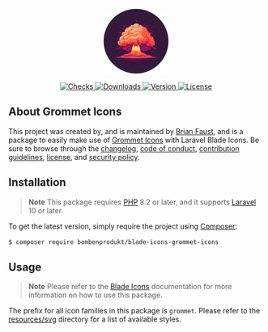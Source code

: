 <p align="center">
    <a href="https://bombenprodukt.com" target="_blank">
        <img src="https://raw.githubusercontent.com/BombenProdukt/assets/main/logo-text.svg" width="128" alt="BombenProdukt Logo" />
    </a>
</p>

<p align="center">
    <a href="https://github.com/faustbrian/blade-icons-grommet-icons/actions">
        <img src="https://badge.sh/github/check-runs/BombenProdukt/blade-icons-grommet-icons" alt="Checks" />
    </a>
    <a href="https://packagist.org/packages/bombenprodukt/blade-icons-grommet-icons">
        <img src="https://badge.sh/packagist/downloads/BombenProdukt/blade-icons-grommet-icons" alt="Downloads" />
    </a>
    <a href="https://packagist.org/packages/bombenprodukt/blade-icons-grommet-icons">
        <img src="https://badge.sh/packagist/version/BombenProdukt/blade-icons-grommet-icons" alt="Version" />
    </a>
    <a href="https://packagist.org/packages/bombenprodukt/blade-icons-grommet-icons">
        <img src="https://badge.sh/packagist/license/BombenProdukt/blade-icons-grommet-icons" alt="License" />
    </a>
</p>

## About Grommet Icons

This project was created by, and is maintained by [Brian Faust](https://github.com/faustbrian), and is a package to easily make use of [Grommet Icons](https://github.com/grommet/grommet-icons) with Laravel Blade Icons. Be sure to browse through the [changelog](CHANGELOG.md), [code of conduct](.github/CODE_OF_CONDUCT.md), [contribution guidelines](.github/CONTRIBUTING.md), [license](LICENSE), and [security policy](.github/SECURITY.md).

## Installation

> **Note**
> This package requires [PHP](https://www.php.net/) 8.2 or later, and it supports [Laravel](https://laravel.com/) 10 or later.

To get the latest version, simply require the project using [Composer](https://getcomposer.org/):

```bash
$ composer require bombenprodukt/blade-icons-grommet-icons
```

## Usage

> **Note**
> Please refer to the [Blade Icons](https://github.com/faustbrian/blade-icons) documentation for more information on how to use this package.

The prefix for all icon families in this package is `grommet`. Please refer to the [resources/svg](/resources/svg) directory for a list of available styles.
